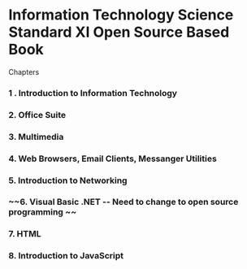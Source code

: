 # Information Technology Science Standard XI Open Source Based Book 

Chapters 

### 1 . Introduction to Information Technology 
### 2. Office Suite 
### 3. Multimedia 
### 4. Web Browsers, Email Clients, Messanger Utilities 
### 5. Introduction to Networking 
### ~~6. Visual Basic .NET  -- Need to change to open source programming ~~
### 7. HTML 
### 8. Introduction to JavaScript 


